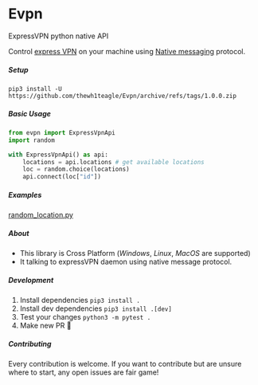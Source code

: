 # Evpn
ExpressVPN python native API

Control [express VPN](https://www.expressvpn.com/vpn-software) on your machine using [Native messaging](https://developer.mozilla.org/en-US/docs/Mozilla/Add-ons/WebExtensions/Native_messaging) protocol.

##### Setup
```shell
pip3 install -U https://github.com/thewh1teagle/Evpn/archive/refs/tags/1.0.0.zip
```

##### Basic Usage
```python
from evpn import ExpressVpnApi
import random

with ExpressVpnApi() as api:
    locations = api.locations # get available locations
    loc = random.choice(locations)
    api.connect(loc["id"])
```

##### Examples
[random_location.py](https://github.com/thewh1teagle/Evpn/blob/main/examples/random_location.py)

##### About
- This library is Cross Platform (*Windows*, *Linux*, *MacOS* are supported)
- It talking to expressVPN daemon using native message protocol.

##### Development
1. Install dependencies
`pip3 install .`
2. Install dev dependencies
`pip3 install .[dev]`
4. Test your changes
`python3 -m pytest .`
5. Make new PR 🚀

##### Contributing
Every contribution is welcome. If you want to contribute but are unsure where to start, any open issues are fair game! 

